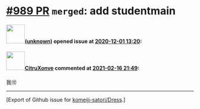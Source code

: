 # [\#989 PR](https://github.com/komeiji-satori/Dress/pull/989) `merged`: add studentmain

#### <img src="(unknown)" width="50">[(unknown)]((unknown)) opened issue at [2020-12-01 13:20](https://github.com/komeiji-satori/Dress/pull/989):



#### <img src="https://avatars.githubusercontent.com/u/9254367?u=9dfbcf8a3b0573c9109b22edb807fb921bf37d6e&v=4" width="50">[CitruXonve](https://github.com/CitruXonve) commented at [2021-02-16 21:49](https://github.com/komeiji-satori/Dress/pull/989#issuecomment-780139442):

我🉑️


-------------------------------------------------------------------------------



[Export of Github issue for [komeiji-satori/Dress](https://github.com/komeiji-satori/Dress).]
